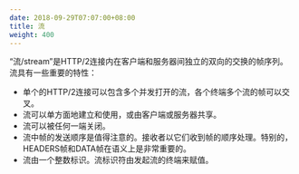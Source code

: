 ```yaml
---
date: 2018-09-29T07:07:00+08:00
title: 流
weight: 400
---
```


“流/stream”是HTTP/2连接内在客户端和服务器间独立的双向的交换的帧序列。流具有一些重要的特性：

- 单个的HTTP/2连接可以包含多个并发打开的流，各个终端多个流的帧可以交叉。
- 流可以单方面地建立和使用，或由客户端或服务器共享。
- 流可以被任何一端关闭。
- 流中帧的发送顺序是值得注意的。接收者以它们收到帧的顺序处理。特别的，HEADERS帧和DATA帧在语义上是非常重要的。
- 流由一个整数标识。流标识符由发起流的终端来赋值。













